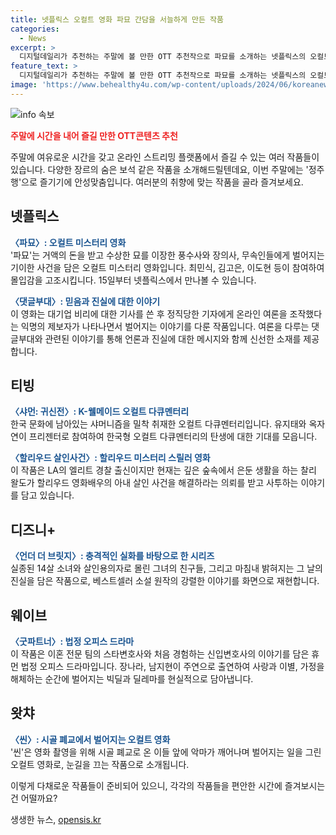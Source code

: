 ```yaml
---
title: 넷플릭스 오컬트 영화 파묘 간담을 서늘하게 만든 작품
categories:
  - News
excerpt: >
  디지털데일리가 추천하는 주말에 볼 만한 OTT 추천작으로 파묘를 소개하는 넷플릭스의 오컬트 미스터리 영화, 댓글부대를 소개하는 넷플릭스의 여론 조작을 다룬 영화, 샤먼 : 귀신전을 소개하는 티빙의 K웰메이드 오컬트 다큐, 할리우드 살인사건을 소개하는 티빙의 할리우드 미스터리 스릴러 영화, 그리고 언더 더 브릿지를 소개하는 디즈니+의 범죄실화를 기반으로 한 시리즈를 추천했습니다. 또한, 굿파트너를 소개하는 웨이브의 휴먼 법정 오피스 드라마와 씬을 소개하는 왓챠의 오컬트 영화도 추천했습니다. 다채로운 장르와 흥미진진한 스토리들이 기다리고 있습니다.
feature_text: >
  디지털데일리가 추천하는 주말에 볼 만한 OTT 추천작으로 파묘를 소개하는 넷플릭스의 오컬트 미스터리 영화, 댓글부대를 소개하는 넷플릭스의 여론 조작을 다룬 영화, 샤먼 : 귀신전을 소개하는 티빙의 K웰메이드 오컬트 다큐, 할리우드 살인사건을 소개하는 티빙의 할리우드 미스터리 스릴러 영화, 그리고 언더 더 브릿지를 소개하는 디즈니+의 범죄실화를 기반으로 한 시리즈를 추천했습니다. 또한, 굿파트너를 소개하는 웨이브의 휴먼 법정 오피스 드라마와 씬을 소개하는 왓챠의 오컬트 영화도 추천했습니다. 다채로운 장르와 흥미진진한 스토리들이 기다리고 있습니다.
image: 'https://www.behealthy4u.com/wp-content/uploads/2024/06/koreanews.jpg'
---
```


<p><img src="https://www.behealthy4u.com/wp-content/uploads/2024/06/koreanews.jpg" alt="info 속보" /></p>

<p><b><span style="color: #ee2323;">주말에 시간을 내어 즐길 만한 OTT콘텐츠 추천</span></b></p>

<p>주말에 여유로운 시간을 갖고 온라인 스트리밍 플랫폼에서 즐길 수 있는 여러 작품들이 있습니다. 다양한 장르의 숨은 보석 같은 작품을 소개해드릴텐데요, 이번 주말에는 '정주행'으로 즐기기에 안성맞춤입니다. 여러분의 취향에 맞는 작품을 골라 즐겨보세요. </p>

<h2 data-ke-size="size26">넷플릭스</h2>

<p><b><span style="color: #1a5490;">〈파묘〉: 오컬트 미스터리 영화</span></b><br>
'파묘'는 거액의 돈을 받고 수상한 묘를 이장한 풍수사와 장의사, 무속인들에게 벌어지는 기이한 사건을 담은 오컬트 미스터리 영화입니다. 최민식, 김고은, 이도현 등이 참여하여 몰입감을 고조시킵니다. 15일부터 넷플릭스에서 만나볼 수 있습니다.</p>

<p><b><span style="color: #1a5490;">〈댓글부대〉: 믿음과 진실에 대한 이야기</span></b><br>
이 영화는 대기업 비리에 대한 기사를 쓴 후 정직당한 기자에게 온라인 여론을 조작했다는 익명의 제보자가 나타나면서 벌어지는 이야기를 다룬 작품입니다. 여론을 다루는 댓글부대와 관련된 이야기를 통해 언론과 진실에 대한 메시지와 함께 신선한 소재를 제공합니다.</p>

<h2 data-ke-size="size26">티빙</h2>

<p><b><span style="color: #1a5490;">〈샤먼: 귀신전〉: K-웰메이드 오컬트 다큐멘터리</span></b><br>
한국 문화에 남아있는 샤머니즘을 밀착 취재한 오컬트 다큐멘터리입니다. 유지태와 옥자연이 프리젠터로 참여하여 한국형 오컬트 다큐멘터리의 탄생에 대한 기대를 모읍니다.</p>

<p><b><span style="color: #1a5490;">〈할리우드 살인사건〉: 할리우드 미스터리 스릴러 영화</span></b><br>
이 작품은 LA의 엘리트 경찰 출신이지만 현재는 깊은 숲속에서 은둔 생활을 하는 찰리 왈도가 할리우드 영화배우의 아내 살인 사건을 해결하라는 의뢰를 받고 사투하는 이야기를 담고 있습니다.</p>

<h2 data-ke-size="size26">디즈니+</h2>

<p><b><span style="color: #1a5490;">〈언더 더 브릿지〉: 충격적인 실화를 바탕으로 한 시리즈</span></b><br>
실종된 14살 소녀와 살인용의자로 몰린 그녀의 친구들, 그리고 마침내 밝혀지는 그 날의 진실을 담은 작품으로, 베스트셀러 소설 원작의 강렬한 이야기를 화면으로 재현합니다.</p>

<h2 data-ke-size="size26">웨이브</h2>

<p><b><span style="color: #1a5490;">〈굿파트너〉: 법정 오피스 드라마</span></b><br>
이 작품은 이혼 전문 팀의 스타변호사와 처음 경험하는 신입변호사의 이야기를 담은 휴먼 법정 오피스 드라마입니다. 장나라, 남지현이 주연으로 출연하여 사랑과 이별, 가정을 해체하는 순간에 벌어지는 빅딜과 딜레마를 현실적으로 담아냅니다.</p>

<h2 data-ke-size="size26">왓챠</h2>

<p><b><span style="color: #1a5490;">〈씬〉: 시골 폐교에서 벌어지는 오컬트 영화</span></b><br>
'씬'은 영화 촬영을 위해 시골 폐교로 온 이들 앞에 악마가 깨어나며 벌어지는 일을 그린 오컬트 영화로, 눈길을 끄는 작품으로 소개됩니다.</p>

<p>이렇게 다채로운 작품들이 준비되어 있으니, 각각의 작품들을 편안한 시간에 즐겨보시는 건 어떨까요?</p>
생생한 뉴스, <a href="https://opensis.kr" rel="dofollow">opensis.kr</a>


